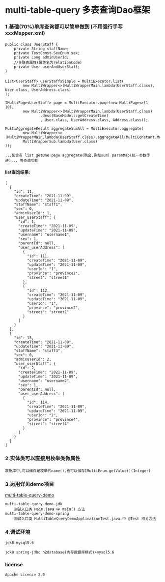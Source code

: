 # multi-table-query 多表查询Dao框架
### 1.基础(70%)单库查询都可以简单做到 (不用强行手写xxxMapper.xml)
####
    public class UserStaff {
        private String staffName;
        private TestConst.SexEnum sex;
        private Long adminUserId;
        //关联表属性(属性名为relationCode)
        private User userAndUserStaff;
    }
####
    List<UserStaff> userStaffsSimple = MultiExecutor.list(
            new MultiWrapper<>(MultiWrapperMain.lambda(UserStaff.class), User.class, UserAddress.class)
    );

    IMultiPage<UserStaff> page = MultiExecutor.page(new MultiPage<>(1, 10),
            new MultiWrapper<>(MultiWrapperMain.lambda(UserStaff.class)
                    .desc(BaseModel::getCreateTime)
                    , User.class, UserAddress.class, Address.class));

    MultiAggregateResult aggregateSumAll = MultiExecutor.aggregate(
            new MultiWrapper<>(MultiWrapperMain.lambda(UserStaff.class).aggregateAll(MultiConstant.MultiAggregateTypeEnum.SUM),
            MultiWrapperSub.lambda(User.class)
    ));

    ...包含有 list getOne page aggregate(聚合,例如sum) paramMap(统一参数传递)... 等查询功能
#### list查询结果:
	[
	  {
	    "id": 11,
	    "createTime": "2021-11-09",
	    "updateTime": "2021-11-09",
	    "staffName": "staff1",
	    "sex": 0,
	    "adminUserId": 1,
	    "user_userStaff": {
	      "id": 1,
	      "createTime": "2021-11-09",
	      "updateTime": "2021-11-09",
	      "username": "username1",
	      "sex": 1,
	      "parentId": null,
	      "user_userAddress": [
	        {
	          "id": 111,
	          "createTime": "2021-11-09",
	          "updateTime": "2021-11-09",
	          "userId": "1",
	          "province": "province1",
	          "street": "street1"
	        },
	        {
	          "id": 112,
	          "createTime": "2021-11-09",
	          "updateTime": "2021-11-09",
	          "userId": "1",
	          "province": "province2",
	          "street": "street2"
	        }
	      ]
	    }
	  },
	  {
	    "id": 13,
	    "createTime": "2021-11-09",
	    "updateTime": "2021-11-09",
	    "staffName": "staff3",
	    "sex": 0,
	    "adminUserId": 2,
	    "user_userStaff": {
	      "id": 2,
	      "createTime": "2021-11-09",
	      "updateTime": "2021-11-09",
	      "username": "username2",
	      "sex": 1,
	      "parentId": null,
	      "user_userAddress": [
	        {
	          "id": 114,
	          "createTime": "2021-11-09",
	          "updateTime": "2021-11-09",
	          "userId": "2",
	          "province": "province4",
	          "street": "street4"
	        }
	      ]
	    }
	  }
	]
### 2.实体类可以直接用枚举类做属性
####
    数据库中,可以储存是枚举的name(),也可以储存IMultiEnum.getValue()(Integer)

### 3.运用详见demo项目
[multi-table-query-demo](https://github.com/qaz4042/multi-table-query-demo.git)

	multi-table-query-demo-jdk
        测试入口类 Main.java 中 main() 方法
	multi-table-query-demo-spring
        测试入口类 MultiTableQueryDemoApplicationTest.java 中 @Test 相关方法
### 4.调试环境
    jdk8 mysql5.6
	
    jdk8 spring-jdbc h2database(内存数据库模式)/mysql5.6

### license
    Apache Licence 2.0
